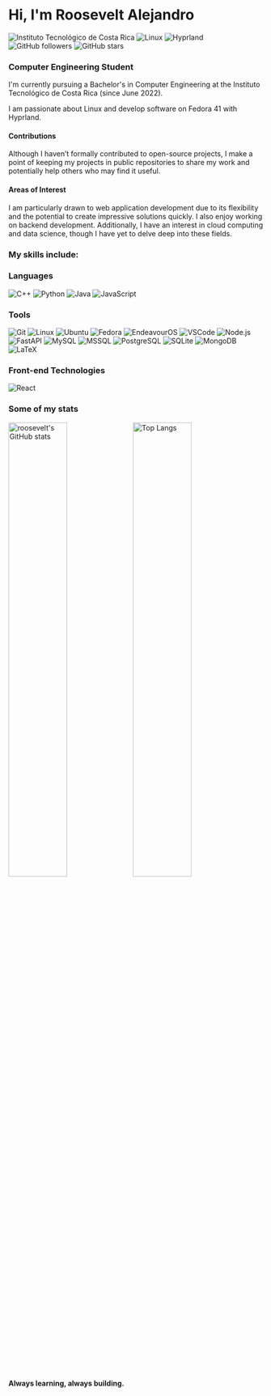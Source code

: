 # Hi, I'm Roosevelt Alejandro

![Instituto Tecnológico de Costa Rica](https://img.shields.io/badge/Education-Instituto%20Tecnol%C3%B3gico%20de%20Costa%20Rica-blue)
![Linux](https://img.shields.io/badge/Linux-Fedora%2041-0078D6?logo=fedora&logoColor=white)
![Hyprland](https://img.shields.io/badge/Environment-Hyprland-5865F2?logo=hyprland&logoColor=white)
![GitHub followers](https://img.shields.io/github/followers/rooseveltalej?style=social)
![GitHub stars](https://img.shields.io/github/stars/rooseveltalej?style=social)

### Computer Engineering Student

I'm currently pursuing a Bachelor's in Computer Engineering at the Instituto Tecnológico de Costa Rica (since June 2022).

I am passionate about Linux and develop software on Fedora 41 with Hyprland.

#### Contributions

Although I haven’t formally contributed to open-source projects, I make a point of keeping my projects in public repositories to share my work and potentially help others who may find it useful.

#### Areas of Interest

I am particularly drawn to web application development due to its flexibility and the potential to create impressive solutions quickly. I also enjoy working on backend development. Additionally, I have an interest in cloud computing and data science, though I have yet to delve deep into these fields.

### My skills include:

<h3 align="left">Languages</h3>

![C++](https://img.shields.io/badge/C%2B%2B-00599C?style=for-the-badge&logo=c%2B%2B&logoColor=white)
![Python](https://img.shields.io/badge/Python-3776AB?style=for-the-badge&logo=python&logoColor=white)
![Java](https://img.shields.io/badge/Java-ED8B00?style=for-the-badge&logo=java&logoColor=white)
![JavaScript](https://img.shields.io/badge/JavaScript-F7DF1E?style=for-the-badge&logo=javascript&logoColor=black)

<h3 align="left">Tools</h3>

![Git](https://img.shields.io/badge/Git-F05032?style=for-the-badge&logo=git&logoColor=white)
![Linux](https://img.shields.io/badge/Linux-FCC624?style=for-the-badge&logo=linux&logoColor=black)
![Ubuntu](https://img.shields.io/badge/Ubuntu-E95420?style=for-the-badge&logo=ubuntu&logoColor=white)
![Fedora](https://img.shields.io/badge/Fedora-294172?style=for-the-badge&logo=fedora&logoColor=white)
![EndeavourOS](https://img.shields.io/badge/EndeavourOS-5D5DFF?style=for-the-badge&logo=endeavouros&logoColor=white)
![VSCode](https://img.shields.io/badge/VS%20Code-007ACC?style=for-the-badge&logo=visual-studio-code&logoColor=white)
![Node.js](https://img.shields.io/badge/Node.js-339933?style=for-the-badge&logo=node.js&logoColor=white)
![FastAPI](https://img.shields.io/badge/FastAPI-009688?style=for-the-badge&logo=fastapi&logoColor=white)
![MySQL](https://img.shields.io/badge/MySQL-4479A1?style=for-the-badge&logo=mysql&logoColor=white)
![MSSQL](https://img.shields.io/badge/Microsoft%20SQL%20Server-CC2927?style=for-the-badge&logo=microsoft-sql-server&logoColor=white)
![PostgreSQL](https://img.shields.io/badge/PostgreSQL-336791?style=for-the-badge&logo=postgresql&logoColor=white)
![SQLite](https://img.shields.io/badge/SQLite-003B57?style=for-the-badge&logo=sqlite&logoColor=white)
![MongoDB](https://img.shields.io/badge/MongoDB-47A248?style=for-the-badge&logo=mongodb&logoColor=white)
![LaTeX](https://img.shields.io/badge/LaTeX-008080?style=for-the-badge&logo=latex&logoColor=white)

<h3 align="left">Front-end Technologies</h3>

![React](https://img.shields.io/badge/React-61DAFB?style=for-the-badge&logo=react&logoColor=black)

### Some of my stats



<img src="https://github-readme-stats.vercel.app/api?username=rooseveltalej&theme=dracula&rank_icon=github&show_icons=true" alt="roosevelt's GitHub stats" style="width: 48%;" />
<img src="https://github-readme-stats.vercel.app/api/top-langs/?username=rooseveltalej&hide_progress=false&theme=dracula&layout=compact" alt="Top Langs" style="width: 48%;" />

#### Always learning, always building.
